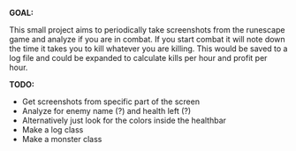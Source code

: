 **GOAL:**

This small project aims to periodically take screenshots from the runescape game and analyze if you are in combat. If
you start combat it will note down the time it takes you to kill whatever you are killing. This would be saved to a log
file and could be expanded to calculate kills per hour and profit per hour.

**TODO:**

- Get screenshots from specific part of the screen
- Analyze for enemy name (?) and health left (?)
- Alternatively just look for the colors inside the healthbar
- Make a log class
- Make a monster class